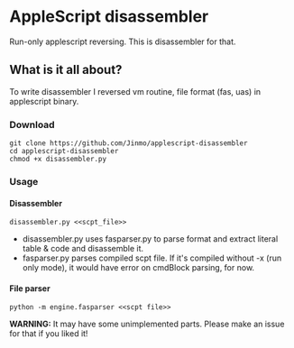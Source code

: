 # AppleScript disassembler

Run-only applescript reversing. This is disassembler for that.

## What is it all about?

To write disassembler I reversed vm routine, file format (fas, uas) in applescript binary.

### Download

```shell
git clone https://github.com/Jinmo/applescript-disassembler
cd applescript-disassembler
chmod +x disassembler.py
```

### Usage

#### Disassembler

```shell
disassembler.py <<scpt_file>>
```

- disassembler.py uses fasparser.py to parse format and extract literal table & code and disassemble it.
- fasparser.py parses compiled scpt file. If it's compiled without -x (run only mode), it would have error on cmdBlock parsing, for now.

#### File parser

```shell
python -m engine.fasparser <<scpt file>>
```

**WARNING:** It may have some unimplemented parts. Please make an issue for that if you liked it!
